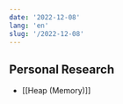 ```yaml
---
date: '2022-12-08'
lang: 'en'
slug: '/2022-12-08'
---
```


## Personal Research

- [[Heap (Memory)]]
